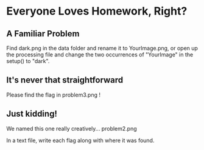 # Everyone Loves Homework, Right?

## A Familiar Problem
  Find dark.png in the data folder and rename it to YourImage.png, or open up
  the processing file and change the two occurrences of "YourImage" in the
  setup() to "dark".

## It's never that straightforward
  Please find the flag in problem3.png !

## Just kidding!
  We named this one really creatively... problem2.png

In a text file, write each flag along with where it was found.
